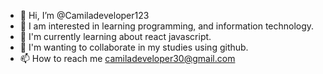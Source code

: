 - 👋 Hi, I’m @Camiladeveloper123
- 👀 I am interested in learning programming, and information technology.
- 🌱 I'm currently learning about react javascript.
- 💞️ I'm wanting to collaborate in my studies using github.
- 📫  How to reach me camiladeveloper30@gmail.com
<!---
Camiladeveloper123/Camiladeveloper123 is a ✨ special ✨ repository because its `README.md` (this file) appears on your GitHub profile.
You can click the Preview link to take a look at your changes.
--->
